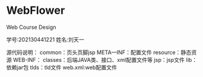 # WebFlower
Web Course Design

学号:202130441221
姓名:刘天一
    
源代码说明：
    common：页头页脚jsp
    META—INF：配置文件
    resource：静态资源
    WEB-INF：
        classes：后端JAVA类、接口、xml配置文件等
        jsp：jsp文件
        lib：依赖jar包
        tlds：tld文件
        web.xml:web配置文件

